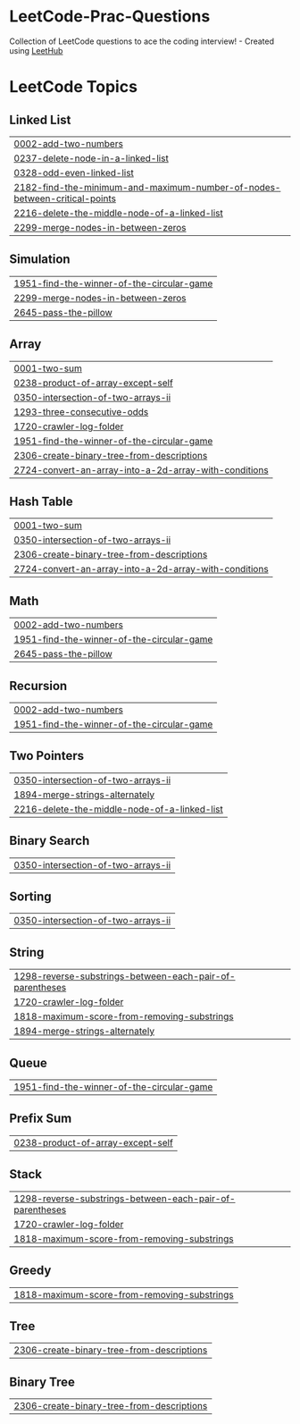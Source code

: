 # LeetCode-Prac-Questions
Collection of LeetCode questions to ace the coding interview! - Created using [LeetHub](https://github.com/QasimWani/LeetHub)

<!---LeetCode Topics Start-->
# LeetCode Topics
## Linked List
|  |
| ------- |
| [0002-add-two-numbers](https://github.com/MUHAMMAD-ABDUL-RAFAY/LeetCode-Prac-Questions/tree/master/0002-add-two-numbers) |
| [0237-delete-node-in-a-linked-list](https://github.com/MUHAMMAD-ABDUL-RAFAY/LeetCode-Prac-Questions/tree/master/0237-delete-node-in-a-linked-list) |
| [0328-odd-even-linked-list](https://github.com/MUHAMMAD-ABDUL-RAFAY/LeetCode-Prac-Questions/tree/master/0328-odd-even-linked-list) |
| [2182-find-the-minimum-and-maximum-number-of-nodes-between-critical-points](https://github.com/MUHAMMAD-ABDUL-RAFAY/LeetCode-Prac-Questions/tree/master/2182-find-the-minimum-and-maximum-number-of-nodes-between-critical-points) |
| [2216-delete-the-middle-node-of-a-linked-list](https://github.com/MUHAMMAD-ABDUL-RAFAY/LeetCode-Prac-Questions/tree/master/2216-delete-the-middle-node-of-a-linked-list) |
| [2299-merge-nodes-in-between-zeros](https://github.com/MUHAMMAD-ABDUL-RAFAY/LeetCode-Prac-Questions/tree/master/2299-merge-nodes-in-between-zeros) |
## Simulation
|  |
| ------- |
| [1951-find-the-winner-of-the-circular-game](https://github.com/MUHAMMAD-ABDUL-RAFAY/LeetCode-Prac-Questions/tree/master/1951-find-the-winner-of-the-circular-game) |
| [2299-merge-nodes-in-between-zeros](https://github.com/MUHAMMAD-ABDUL-RAFAY/LeetCode-Prac-Questions/tree/master/2299-merge-nodes-in-between-zeros) |
| [2645-pass-the-pillow](https://github.com/MUHAMMAD-ABDUL-RAFAY/LeetCode-Prac-Questions/tree/master/2645-pass-the-pillow) |
## Array
|  |
| ------- |
| [0001-two-sum](https://github.com/MUHAMMAD-ABDUL-RAFAY/LeetCode-Prac-Questions/tree/master/0001-two-sum) |
| [0238-product-of-array-except-self](https://github.com/MUHAMMAD-ABDUL-RAFAY/LeetCode-Prac-Questions/tree/master/0238-product-of-array-except-self) |
| [0350-intersection-of-two-arrays-ii](https://github.com/MUHAMMAD-ABDUL-RAFAY/LeetCode-Prac-Questions/tree/master/0350-intersection-of-two-arrays-ii) |
| [1293-three-consecutive-odds](https://github.com/MUHAMMAD-ABDUL-RAFAY/LeetCode-Prac-Questions/tree/master/1293-three-consecutive-odds) |
| [1720-crawler-log-folder](https://github.com/MUHAMMAD-ABDUL-RAFAY/LeetCode-Prac-Questions/tree/master/1720-crawler-log-folder) |
| [1951-find-the-winner-of-the-circular-game](https://github.com/MUHAMMAD-ABDUL-RAFAY/LeetCode-Prac-Questions/tree/master/1951-find-the-winner-of-the-circular-game) |
| [2306-create-binary-tree-from-descriptions](https://github.com/MUHAMMAD-ABDUL-RAFAY/LeetCode-Prac-Questions/tree/master/2306-create-binary-tree-from-descriptions) |
| [2724-convert-an-array-into-a-2d-array-with-conditions](https://github.com/MUHAMMAD-ABDUL-RAFAY/LeetCode-Prac-Questions/tree/master/2724-convert-an-array-into-a-2d-array-with-conditions) |
## Hash Table
|  |
| ------- |
| [0001-two-sum](https://github.com/MUHAMMAD-ABDUL-RAFAY/LeetCode-Prac-Questions/tree/master/0001-two-sum) |
| [0350-intersection-of-two-arrays-ii](https://github.com/MUHAMMAD-ABDUL-RAFAY/LeetCode-Prac-Questions/tree/master/0350-intersection-of-two-arrays-ii) |
| [2306-create-binary-tree-from-descriptions](https://github.com/MUHAMMAD-ABDUL-RAFAY/LeetCode-Prac-Questions/tree/master/2306-create-binary-tree-from-descriptions) |
| [2724-convert-an-array-into-a-2d-array-with-conditions](https://github.com/MUHAMMAD-ABDUL-RAFAY/LeetCode-Prac-Questions/tree/master/2724-convert-an-array-into-a-2d-array-with-conditions) |
## Math
|  |
| ------- |
| [0002-add-two-numbers](https://github.com/MUHAMMAD-ABDUL-RAFAY/LeetCode-Prac-Questions/tree/master/0002-add-two-numbers) |
| [1951-find-the-winner-of-the-circular-game](https://github.com/MUHAMMAD-ABDUL-RAFAY/LeetCode-Prac-Questions/tree/master/1951-find-the-winner-of-the-circular-game) |
| [2645-pass-the-pillow](https://github.com/MUHAMMAD-ABDUL-RAFAY/LeetCode-Prac-Questions/tree/master/2645-pass-the-pillow) |
## Recursion
|  |
| ------- |
| [0002-add-two-numbers](https://github.com/MUHAMMAD-ABDUL-RAFAY/LeetCode-Prac-Questions/tree/master/0002-add-two-numbers) |
| [1951-find-the-winner-of-the-circular-game](https://github.com/MUHAMMAD-ABDUL-RAFAY/LeetCode-Prac-Questions/tree/master/1951-find-the-winner-of-the-circular-game) |
## Two Pointers
|  |
| ------- |
| [0350-intersection-of-two-arrays-ii](https://github.com/MUHAMMAD-ABDUL-RAFAY/LeetCode-Prac-Questions/tree/master/0350-intersection-of-two-arrays-ii) |
| [1894-merge-strings-alternately](https://github.com/MUHAMMAD-ABDUL-RAFAY/LeetCode-Prac-Questions/tree/master/1894-merge-strings-alternately) |
| [2216-delete-the-middle-node-of-a-linked-list](https://github.com/MUHAMMAD-ABDUL-RAFAY/LeetCode-Prac-Questions/tree/master/2216-delete-the-middle-node-of-a-linked-list) |
## Binary Search
|  |
| ------- |
| [0350-intersection-of-two-arrays-ii](https://github.com/MUHAMMAD-ABDUL-RAFAY/LeetCode-Prac-Questions/tree/master/0350-intersection-of-two-arrays-ii) |
## Sorting
|  |
| ------- |
| [0350-intersection-of-two-arrays-ii](https://github.com/MUHAMMAD-ABDUL-RAFAY/LeetCode-Prac-Questions/tree/master/0350-intersection-of-two-arrays-ii) |
## String
|  |
| ------- |
| [1298-reverse-substrings-between-each-pair-of-parentheses](https://github.com/MUHAMMAD-ABDUL-RAFAY/LeetCode-Prac-Questions/tree/master/1298-reverse-substrings-between-each-pair-of-parentheses) |
| [1720-crawler-log-folder](https://github.com/MUHAMMAD-ABDUL-RAFAY/LeetCode-Prac-Questions/tree/master/1720-crawler-log-folder) |
| [1818-maximum-score-from-removing-substrings](https://github.com/MUHAMMAD-ABDUL-RAFAY/LeetCode-Prac-Questions/tree/master/1818-maximum-score-from-removing-substrings) |
| [1894-merge-strings-alternately](https://github.com/MUHAMMAD-ABDUL-RAFAY/LeetCode-Prac-Questions/tree/master/1894-merge-strings-alternately) |
## Queue
|  |
| ------- |
| [1951-find-the-winner-of-the-circular-game](https://github.com/MUHAMMAD-ABDUL-RAFAY/LeetCode-Prac-Questions/tree/master/1951-find-the-winner-of-the-circular-game) |
## Prefix Sum
|  |
| ------- |
| [0238-product-of-array-except-self](https://github.com/MUHAMMAD-ABDUL-RAFAY/LeetCode-Prac-Questions/tree/master/0238-product-of-array-except-self) |
## Stack
|  |
| ------- |
| [1298-reverse-substrings-between-each-pair-of-parentheses](https://github.com/MUHAMMAD-ABDUL-RAFAY/LeetCode-Prac-Questions/tree/master/1298-reverse-substrings-between-each-pair-of-parentheses) |
| [1720-crawler-log-folder](https://github.com/MUHAMMAD-ABDUL-RAFAY/LeetCode-Prac-Questions/tree/master/1720-crawler-log-folder) |
| [1818-maximum-score-from-removing-substrings](https://github.com/MUHAMMAD-ABDUL-RAFAY/LeetCode-Prac-Questions/tree/master/1818-maximum-score-from-removing-substrings) |
## Greedy
|  |
| ------- |
| [1818-maximum-score-from-removing-substrings](https://github.com/MUHAMMAD-ABDUL-RAFAY/LeetCode-Prac-Questions/tree/master/1818-maximum-score-from-removing-substrings) |
## Tree
|  |
| ------- |
| [2306-create-binary-tree-from-descriptions](https://github.com/MUHAMMAD-ABDUL-RAFAY/LeetCode-Prac-Questions/tree/master/2306-create-binary-tree-from-descriptions) |
## Binary Tree
|  |
| ------- |
| [2306-create-binary-tree-from-descriptions](https://github.com/MUHAMMAD-ABDUL-RAFAY/LeetCode-Prac-Questions/tree/master/2306-create-binary-tree-from-descriptions) |
<!---LeetCode Topics End-->